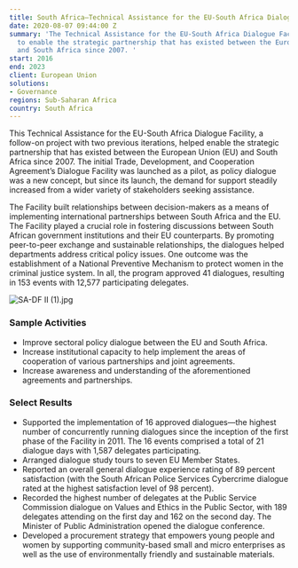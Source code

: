 ```yaml
---
title: South Africa—Technical Assistance for the EU-South Africa Dialogue Facility
date: 2020-08-07 09:44:00 Z
summary: 'The Technical Assistance for the EU-South Africa Dialogue Facility works
  to enable the strategic partnership that has existed between the European Union
  and South Africa since 2007. '
start: 2016
end: 2023
client: European Union
solutions:
- Governance
regions: Sub-Saharan Africa
country: South Africa
---
```


This Technical Assistance for the EU-South Africa Dialogue Facility, a follow-on project with two previous iterations, helped enable the strategic partnership that has existed between the European Union (EU) and South Africa since 2007. The initial Trade, Development, and Cooperation Agreement’s Dialogue Facility was launched as a pilot, as policy dialogue was a new concept, but since its launch, the demand for support steadily increased from a wider variety of stakeholders seeking assistance.

The Facility built relationships between decision-makers as a means of implementing international partnerships between South Africa and the EU. The Facility played a crucial role in fostering discussions between South African government institutions and their EU counterparts. By promoting peer-to-peer exchange and sustainable relationships, the dialogues helped departments address critical policy issues. One outcome was the establishment of a National Preventive Mechanism to protect women in the criminal justice system. In all, the program approved 41 dialogues, resulting in 153 events with 12,577 participating delegates. 

![SA-DF II  (1).jpg](/uploads/SA-DF%20II%20%20(1).jpg)

### Sample Activities

* Improve sectoral policy dialogue between the EU and South Africa. 
* Increase institutional capacity to help implement the areas of cooperation of various partnerships and joint agreements.
* Increase awareness and understanding of the aforementioned agreements and partnerships. 

### Select Results

* Supported the implementation of 16 approved dialogues—the highest number of concurrently running dialogues since the inception of the first phase of the Facility in 2011. The 16 events comprised a total of 21 dialogue days with 1,587 delegates participating.
* Arranged dialogue study tours to seven EU Member States. 
* Reported an overall general dialogue experience rating of 89 percent satisfaction (with the South African Police Services Cybercrime dialogue rated at the highest satisfaction level of 98 percent). 
* Recorded the highest number of delegates at the Public Service Commission dialogue on Values and Ethics in the Public Sector, with 189 delegates attending on the first day and 162 on the second day. The Minister of Public Administration opened the dialogue conference. 
* Developed a procurement strategy that empowers young people and women by supporting community-based small and micro enterprises as well as the use of environmentally friendly and sustainable materials.